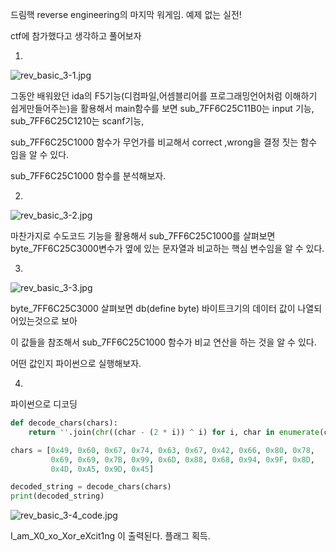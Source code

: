 드림핵 reverse engineering의 마지막 워게임. 예제 없는 실전!

ctf에 참가했다고 생각하고 풀어보자

1.

![rev_basic_3-1.jpg](https://prod-files-secure.s3.us-west-2.amazonaws.com/38552da6-340d-42c1-a9a1-b181ff331f03/a469487d-31d2-4b82-9dca-b15f1418efb2/rev_basic_3-1.jpg)

그동안 배워왔던 ida의 F5기능(디컴파일,어셈블리어를 프로그래밍언어처럼 이해하기 쉽게만들어주는)을 활용해서 main함수를 보면 sub_7FF6C25C11B0는 input 기능, sub_7FF6C25C1210는 scanf기능, 

sub_7FF6C25C1000 함수가 무언가를 비교해서 correct ,wrong을 결정 짓는 함수 임을 알 수 있다. 

sub_7FF6C25C1000 함수를 분석해보자.

2.

![rev_basic_3-2.jpg](https://prod-files-secure.s3.us-west-2.amazonaws.com/38552da6-340d-42c1-a9a1-b181ff331f03/2e8fe96f-bc08-4918-b0ef-4bbed6f94b71/rev_basic_3-2.jpg)

마찬가지로 수도코드 기능을 활용해서 sub_7FF6C25C1000를 살펴보면 byte_7FF6C25C3000변수가 옆에 있는 문자열과 비교하는 핵심 변수임을 알 수 있다. 

3.

![rev_basic_3-3.jpg](https://prod-files-secure.s3.us-west-2.amazonaws.com/38552da6-340d-42c1-a9a1-b181ff331f03/45d7d50b-e960-4dd0-9509-4e4cc61fac57/rev_basic_3-3.jpg)

byte_7FF6C25C3000 살펴보면 db(define byte) 바이트크기의 데이터 값이 나열되어있는것으로 보아 

이 값들을 참조해서 sub_7FF6C25C1000 함수가 비교 연산을 하는 것을 알 수 있다. 

어떤 값인지 파이썬으로 실행해보자.

4.

파이썬으로 디코딩

```python
def decode_chars(chars):
    return ''.join(chr((char - (2 * i)) ^ i) for i, char in enumerate(chars))

chars = [0x49, 0x60, 0x67, 0x74, 0x63, 0x67, 0x42, 0x66, 0x80, 0x78,
         0x69, 0x69, 0x7B, 0x99, 0x6D, 0x88, 0x68, 0x94, 0x9F, 0x8D,
         0x4D, 0xA5, 0x9D, 0x45]

decoded_string = decode_chars(chars)
print(decoded_string)
```

![rev_basic_3-4_code.jpg](https://prod-files-secure.s3.us-west-2.amazonaws.com/38552da6-340d-42c1-a9a1-b181ff331f03/4dc12873-1034-425c-9db6-2fae5eff87b2/rev_basic_3-4_code.jpg)

I_am_X0_xo_Xor_eXcit1ng 이 출력된다. 플래그 획득.
